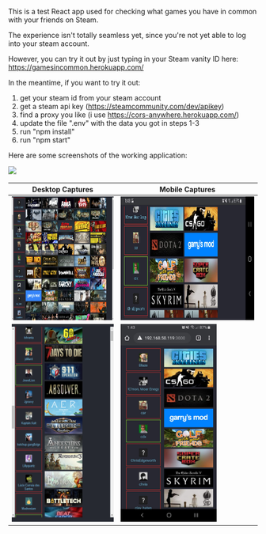 This is a test React app used for checking what games you have in common with your friends on Steam.

The experience isn't totally seamless yet, since you're not yet able to log into your steam account.

However, you can try it out by just typing in your Steam vanity ID here: https://gamesincommon.herokuapp.com/

In the meantime, if you want to try it out:
1) get your steam id from your steam account
2) get a steam api key (https://steamcommunity.com/dev/apikey)
3) find a proxy you like (i use https://cors-anywhere.herokuapp.com/)
4) update the file ".env" with the data you got in steps 1-3
5) run "npm install"
6) run "npm start"

Here are some screenshots of the working application:

<img src = "screencaps/desktopcap_huge.png" height = "500">

| Desktop Captures | Mobile Captures
| --- | --- |
| <img src = "screencaps/desktopcap_medium.png" height = "250"> | <img src = "screencaps/mobile_landscape.jpg" height = "250"> |
| <img src = "screencaps/desktopcap_tiny.png" height = "400"> | <img src = "screencaps/mobile_portrait.jpg" height = "400"> |
